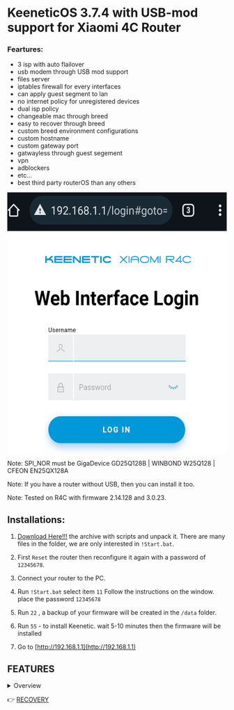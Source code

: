 # KeeneticOS 3.7.4 with USB-mod support for Xiaomi 4C Router

### Feartures:
  - 3 isp with auto flailover
  - usb modem through USB mod support
  - files server
  - iptables firewall for every interfaces
  - can apply guest segment to lan
  - no internet policy for unregistered devices
  - dual isp policy
  - changeable mac through breed
  - easy to recover through breed
  - custom breed environment configurations
  - custom hostname
  - custom gateway port
  - gatwayless through guest segement
  - vpn
  - adblockers
  - etc...
  - best third party routerOS than any others
 
<img align="center" width="800" height="600" src="https://github.com/xiv3r/Xiaomi-Mi-Router-4A-Gigabit-KeeneticOS-3.7.4/blob/main/firmwares/Screenshot_2023_1227_121024.png">


Note: SPI_NOR must be GigaDevice GD25Q128B | WINBOND W25Q128 | CFEON EN25QX128A

Note: If you have a router without USB, then you can install it too.

Note: Tested on R4C with firmware 2.14.128 and 3.0.23.

## Installations:

 1. [Download Here!!!](https://codeload.github.com/xiv3r/Xiaomi-Router-4C-Keenetic-v3.7.4-Firmware/zip/refs/heads/main)   the archive with scripts and unpack it. There are many files in the folder, we are only interested in `!Start.bat`.

 2. First `Reset` the router then reconfigure it again with a password of `12345678`.
 
 3. Connect your router to the PC.

 4. Run `!Start.bat` select item `11`  Follow the instructions on the window. place the password `12345678`

 5. Run `22` , a backup of your firmware will be created in the `/data` folder.

 6. Run `55` - to install Keenetic. wait 5-10 minutes then the firmware will be installed
 
 7. Go to [http://192.168.1.1](http://192.168.1.1)

## FEATURES

<details><summary>Overview</summary>

 ## Wi-Fi interface
Provides the core wireless functionality. This component will be installed automatically if needed.

- USB interface
Allows to use the USB host port on this device.

- Network accelerator engine
Improves routing performance.

- DHCP server
Allows a computer to be configured automatically when connected to this device. Install this component if unsure.

- IGMP/PPPoE proxy service
The IGMP/PPPoE proxy relays IGMP/PPPoE traffic between network segments.

- UPnP service
Allows the NAT and firewall rules on this device to be configured automatically.

- SSH server
Allows to gain secure access to the device's command line.

- Wi-Fi system controller
Centralized Mesh Wi-Fi System management.

## System operating mode
- Repeater/Extender mode
For expanding the wireless network of another Keenetic.

## Internet safety

- Yandex.DNS
Safe Internet browsing.

- SkyDNS
Safe Internet browsing.

- AdGuard DNS
Safe Internet browsing.

- Cloudflare DNS
Safe Internet browsing.

## Network functions

- PPPoE client
Allows to establish PPPoE connections from this device.

- PPTP client
Allows to establish PPTP connections from this device.

- L2TP client
Allows to establish L2TP connections from this device.

- 802.1X client
Provides a login/password based authentication support over Ethernet networks.

- Application-layer gateway (ALG) for FTP
Provides customized NAT traversal filters to support address and port translation for FTP protocol.

- Application-layer gateway (ALG) for PPTP/GRE
Provides customized NAT traversal filters to support address and port translation for PPTP/GRE protocols.

- Application-layer gateway (ALG) for RTSP
Provides customized NAT traversal filters to support address and port translation for RTSP protocol.

- Application-layer gateway (ALG) for SIP
Provides customized NAT traversal filters to support address and port translation for SIP protocol.

- Application-layer gateway (ALG) for H.323
Provides customized NAT traversal filters to support address and port translation for H.323 protocol.

 ## Utilities and services

- Internet connection status monitoring (Ping Check)
Performs icmp- and tcp-based tests to verify the Internet connection status. Test results may be used to switch between primary and backup connections.

- Traffic shaper
Provides basic network bandwidth limitation functionality.

- Dynamic DNS (DDNS) client
Keeps track of dynamic public IP address on this appliance, and maps it to a static domain name when changed.

- DNS-over-TLS proxy
Provides domain names resolution via secure DNS-over-TLS protocol.

- DNS-over-HTTPS proxy
Provides domain names resolution via secure DNS-over-HTTPS protocol.

 ## USB modems and extension modules

- Serial interface for 4G/3G USB modems
Enables 4G/3G network connection via a USB modem with a serial interface.

- CDC Ethernet interface for 4G/3G USB modems
Enables 4G/3G network connection via a USB modem of the CDC Ethernet type.

- NDIS interface for 4G/3G USB modems
Enables 4G/3G network connection via a USB modem with an NDIS interface.

- QMI interface for 4G/3G USB modems
Enables 4G/3G network connection via an external - or internal (on select Keenetic models) - USB modem that supports the QMI protocol.

 ## USB drives

- USB storage support
Allows a USB drive to be connected to this device.

- NTFS filesystem
Allows a NTFS-formatted USB drive to be connected to this device.

- FAT32 filesystem
Allows a FAT32-formatted USB drive to be connected to this device.

- HFS+ filesystem
Allows an HFS+-formatted USB drive to be connected to this device.

- exFAT filesystem
Allows an exFAT-formatted USB drive to be connected to this device.

- Ext filesystem
Allows an Ext-formatted USB drive to be connected to this device.

- SMB file and printer sharing
Allows sharing of USB drives and printers with Windows/Apple/Linux computers and other networked devices.

## Media Server
Allows this device to stream content stored on a USB drive to networked digital media players.

- FTP server
Allows file sharing via the FTP protocol.

- SFTP server
Allows secure file sharing via the SFTP protocol.

- Folder permissions control
Allows to specify individual user rights for folders on a USB drive.

## Support

-  Multiple WAN with failover

   0. Wireless Wan
   1. LTE/4G/3G USB WAN
   2. 3 Ethernet WAN 3 Ethernet LAN Ethernet (custom settings)
   3. MultiWAN with failover
   4. File Server
   5. Custom Mac address through breed
  
</details>

👉 [RECOVERY](https://github.com/xiv3r/Xiaomi-Mi-Router-4C-CH341A-Flasher)
